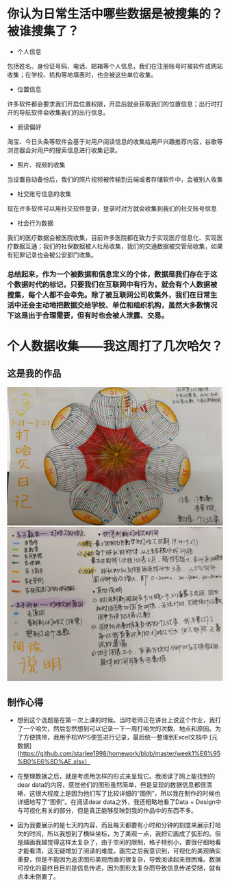# 你认为日常生活中哪些数据是被搜集的？被谁搜集了？

- 个人信息

包括姓名、身份证号码、电话、邮箱等个人信息，我们在注册账号时被软件或网站收集；在学校、机构等地填表时，也会被这些单位收集。

- 位置信息

许多软件都会要求我们开启位置权限，开启后就会获取我们的位置信息；出行时打开的导航软件会收集我们的出行信息。
- 阅读偏好

淘宝、今日头条等软件会基于对用户阅读信息的收集给用户兴趣推荐内容，谷歌等浏览器会对用户的搜索信息进行收集记录。

- 照片、视频的收集

当设置自动备份后，我们的照片视频被传输到云端或者存储软件中，会被别人收集

- 社交账号信息的收集

现在许多软件可以用社交软件登录，登录时对方就会收集到我们的社交账号信息

- 社会行为数据

我们的医疗数据会被医院收集，目前许多医院都在致力于实现医疗信息化、实现医疗数据互通；我们的社保数据被人社局收集，我们的交通数据被交管局收集，如果有犯罪记录也会被公安部门收集。

### 总结起来，作为一个被数据和信息定义的个体，数据是我们存在于这个数据时代的标记，只要我们在互联网中有行为，就会有个人数据被搜集，每个人都不会幸免。除了被互联网公司收集外，我们在日常生活中还会主动地把数据交给学校、单位和组织机构，虽然大多数情况下这是出于合理需要，但有时也会被人泄露、交易。

# 个人数据收集——我这周打了几次哈欠？

## 这是我的作品
![第一张](https://github.com/starlee1998/homework/blob/master/%E5%BE%AE%E4%BF%A1%E5%9B%BE%E7%89%87_20190928103642.jpg)
![第二张](https://github.com/starlee1998/homework/blob/master/%E5%BE%AE%E4%BF%A1%E5%9B%BE%E7%89%87_20190928103707.jpg)

## 制作心得

- 想到这个选题是在第一次上课的时候。当时老师正在讲台上说这个作业，我打了一个哈欠，然后忽然想到可以记录一下一周打哈欠的次数、地点和原因。为了方便携带，我用手机WPS便签进行记录，最后统一整理到Excel文档中
[元数据](https://github.com/starlee1998/homework/blob/master/week1%E6%95%B0%E6%8D%AE.xlsx）

- 在整理数据之后，就是考虑用怎样的形式来呈现它。我阅读了网上能找到的dear data的内容，感觉他们的图形虽然简单，但是呈现的数据信息都很清晰，这很大程度上是因为他们写了比较详细的“图例”，所以我在制作的时候也详细地写了“图例”。在阅读dear data之外，我还粗略地看了Data + Design中与可视化有关的部分，但是真正能够反映到我的作品中的东西不多。

- 因为我要展示的是七天的内容，而且每天都要有小时和分钟的刻度来展示打哈欠的时间，所以我想到了横纵坐标，为了美观一点，我把它画成了弧形的。但是越画我越觉得这样太复杂了，由于空间的限制，格子特别小，要很仔细地看才能看清，这无疑增加了阅读的难度。画完之后我意识到，可视化的美观确实重要，但是不能因为追求图形美观而画的很复杂，导致阅读起来很困难。数据可视化的最终目目的是信息传递，因为图形太复杂而导致信息传递受阻，就有点本末倒置了。




